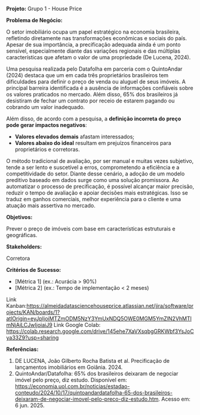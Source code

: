 **Projeto:** Grupo 1 - House Price

**Problema de Negócio:**

O setor imobiliário ocupa um papel estratégico na economia brasileira, refletindo diretamente nas transformações econômicas e sociais do país. Apesar de sua importância, a precificação adequada ainda é um ponto sensível, especialmente diante das variações regionais e das múltiplas características que afetam o valor de uma propriedade (De Lucena, 2024).

Uma pesquisa realizada pelo Datafolha em parceria com o QuintoAndar (2024) destaca que um em cada três proprietários brasileiros tem dificuldades para definir o preço de venda ou aluguel de seus imóveis. A principal barreira identificada é a ausência de informações confiáveis sobre os valores praticados no mercado. Além disso, 65% dos brasileiros já desistiram de fechar um contrato por receio de estarem pagando ou cobrando um valor inadequado.

Além disso, de acordo com a pesquisa, a **definição incorreta do preço pode gerar impactos negativos**:

- **Valores elevados demais** afastam interessados;
- **Valores abaixo do ideal** resultam em prejuízos financeiros para proprietários e corretoras.

O método tradicional de avaliação, por ser manual e muitas vezes subjetivo, tende a ser lento e suscetível a erros, comprometendo a eficiência e a competitividade do setor. Diante desse cenário, a adoção de um modelo preditivo baseado em dados surge como uma solução promissora. Ao automatizar o processo de precificação, é possível alcançar maior precisão, reduzir o tempo de avaliação e apoiar decisões mais estratégicas. Isso se traduz em ganhos comerciais, melhor experiência para o cliente e uma atuação mais assertiva no mercado.

**Objetivos:** 

Prever o preço de imóveis com base em características estruturais e geográficas.

**Stakeholders:**  

Corretora

**Critérios de Sucesso:**
  
- [Métrica 1] (ex.: Acurácia > 90%)  
- [Métrica 2] (ex.: Tempo de implementação < 2 meses)  

Link Kanban:https://almeidadatasciencehouseprice.atlassian.net/jira/software/projects/KAN/boards/1?atlOrigin=eyJpIjoiMTZmODM5NzY3YmUxNDQ5OWE0MGM5YmZlN2VhMTlmNjAiLCJwIjoiaiJ9
Link Google Colab: https://colab.research.google.com/drive/145ehe7XaVXsqbgGRKWbf3YsJoCya33Z9?usp=sharing

**Referências:**
1. DE LUCENA, João Gilberto Rocha Batista et al. Precificação de lançamentos imobiliários em Goiânia. 2024.
2. QuintoAndar/Datafolha: 65% dos brasileiros deixaram de negociar imóvel pelo preço, diz estudo. Disponível em: <https://economia.uol.com.br/noticias/estadao-conteudo/2024/10/17/quintoandardatafolha-65-dos-brasileiros-deixaram-de-negociar-imovel-pelo-preco-diz-estudo.htm>. Acesso em: 6 jun. 2025.
